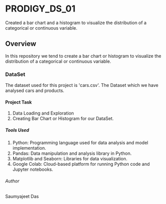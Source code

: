 # PRODIGY_DS_01
Created a bar chart and a histogram to visualize the distribution of a categorical or continuous variable.

## Overview
In this repository we tend to create a bar chart or histogram to visualize the distribution of a categorical or continuous variable.

### DataSet
The dataset used for this project is  'cars.csv'. The Dataset which we have analysed cars and products.

#### Project Task
1. Data Loading and Exploration
2. Creating Bar Chart or Histogram for our DataSet.

##### Tools Used
1. Python: Programming language used for data analysis and model implementation.
2. Pandas: Data manipulation and analysis library in Python.
3. Matplotlib and Seaborn: Libraries for data visualization.
4. Google Colab: Cloud-based platform for running Python code and Jupyter notebooks.

###### Author
Saumyajeet Das
